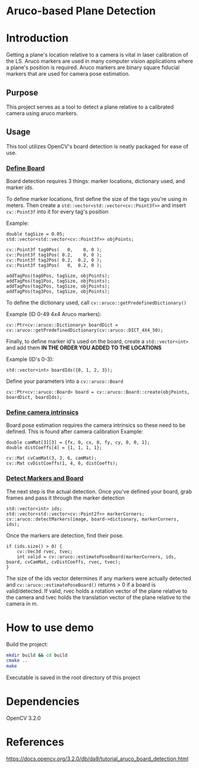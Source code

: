 # Aruco-based Plane Detection

# Introduction
Getting a plane's location relative to a camera is vital in laser calibration of the LS. Aruco markers are used in many computer vision applications where a plane's position is required. Aruco markers are binary square fiducial markers that are used for camera pose estimation.

## Purpose
This project serves as a tool to detect a plane relative to a calibrated camera using aruco markers.

## Usage
This tool utilizes OpenCV's board detection is neatly packaged for ease of use.

<u> 

### Define Board 

</u>
Board detection requires 3 things: marker locations, dictionary used, and marker ids.

<br />

To define marker locations, first define the size of the tags you're using in meters. Then create a ```std::vector<std::vector<cv::Point3f>>``` and insert ```cv::Point3f``` into it for every tag's position

Example:
```
double tagSize = 0.05;
std::vector<std::vector<cv::Point3f>> objPoints;

cv::Point3f tag0Pos(   0,    0, 0 );
cv::Point3f tag1Pos( 0.2,    0, 0 );
cv::Point3f tag2Pos( 0.2,  0.2, 0 );
cv::Point3f tag3Pos(   0,  0.2, 0 );

addTagPos(tag0Pos, tagSize, objPoints);
addTagPos(tag1Pos, tagSize, objPoints);
addTagPos(tag2Pos, tagSize, objPoints);
addTagPos(tag3Pos, tagSize, objPoints);
```

To define the dictionary used, call ```cv::aruco::getPredefinedDictionary()```

Example (ID 0-49 4x4 Aruco markers):
```
cv::Ptr<cv::aruco::Dictionary> boardDict = cv::aruco::getPredefinedDictionary(cv::aruco::DICT_4X4_50);
```

Finally, to define marker id's used on the board, create a ```std::vector<int>``` and add them **IN THE ORDER YOU ADDED TO THE LOCATIONS**

Example (ID's 0-3):
```
std::vector<int> boardIds({0, 1, 2, 3});
```

Define your parameters into a ```cv::aruco::Board```
```
cv::Ptr<cv::aruco::Board> board = cv::aruco::Board::create(objPoints, boardDict, boardIds);
```

<u>

### Define camera intrinsics
</u>

Board pose estimation requires the camera intrinsics so these need to be defined. This is found after camera calibration
Example: 
```
double camMat[3][3] = {fx, 0, cx, 0, fy, cy, 0, 0, 1};
double distCoeffs[4] = {1, 1, 1, 1};

cv::Mat cvCamMat(3, 3, 6, camMat);
cv::Mat cvDistCoeffs(1, 4, 6, distCoeffs);
```
<u>

### Detect Markers and Board
</u>

The next step is the actual detection. Once you've defined your board, grab frames and pass it through the marker detection
```
std::vector<int> ids;
std::vector<std::vector<cv::Point2f>> markerCorners;
cv::aruco::detectMarkers(image, board->dictionary, markerCorners, ids);
```

Once the markers are detection, find their pose.
```
if (ids.size() > 0) {
    cv::Vec3d rvec, tvec;
    int valid = cv::aruco::estimatePoseBoard(markerCorners, ids, board, cvCamMat, cvDistCoeffs, rvec, tvec);
}
```
The size of the ids vector determines if any markers were actually detected and ```cv::aruco::estimatePoseBoard()``` returns > 0 if a board is valid/detected. If valid, rvec holds a rotation vector of the plane relative to the camera and tvec holds the translation vector of the plane relative to the camera in m.

# How to use demo
Build the project:
```bash
mkdir build && cd build
cmake ..
make
```
Executable is saved in the root directory of this project

# Dependencies
OpenCV 3.2.0

# References
https://docs.opencv.org/3.2.0/db/da9/tutorial_aruco_board_detection.html